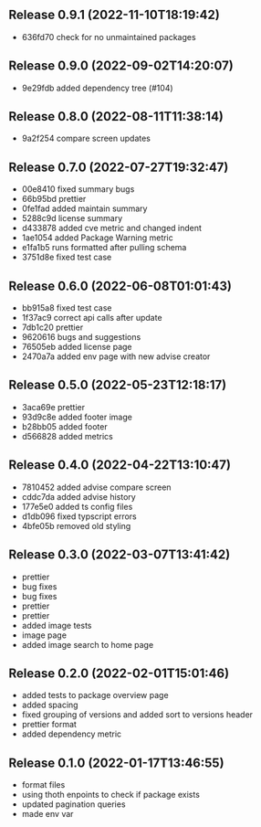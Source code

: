 
## Release 0.9.1 (2022-11-10T18:19:42)
* 636fd70 check for no unmaintained packages

## Release 0.9.0 (2022-09-02T14:20:07)
* 9e29fdb added dependency tree (#104)

## Release 0.8.0 (2022-08-11T11:38:14)
* 9a2f254 compare screen updates

## Release 0.7.0 (2022-07-27T19:32:47)
* 00e8410 fixed summary bugs
* 66b95bd prettier
* 0fe1fad added maintain summary
* 5288c9d license summary
* d433878 added cve metric and changed indent
* 1ae1054 added Package Warning metric
* e1fa1b5 runs formatted after pulling schema
* 3751d8e fixed test case

## Release 0.6.0 (2022-06-08T01:01:43)
* bb915a8 fixed test case
* 1f37ac9 correct api calls after update
* 7db1c20 prettier
* 9620616 bugs and suggestions
* 76505eb added license page
* 2470a7a added env page with new advise creator

## Release 0.5.0 (2022-05-23T12:18:17)
* 3aca69e prettier
* 93d9c8e added footer image
* b28bb05 added footer
* d566828 added metrics

## Release 0.4.0 (2022-04-22T13:10:47)
* 7810452 added advise compare screen
* cddc7da added advise history
* 177e5e0 added ts config files
* d1db096 fixed typscript errors
* 4bfe05b removed old styling

## Release 0.3.0 (2022-03-07T13:41:42)
* prettier
* bug fixes
* bug fixes
* prettier
* prettier
* added image tests
* image page
* added image search to home page

## Release 0.2.0 (2022-02-01T15:01:46)
* added tests to package overview page
* added spacing
* fixed grouping of versions and added sort to versions header
* prettier format
* added dependency metric

## Release 0.1.0 (2022-01-17T13:46:55)
* format files
* using thoth enpoints to check if package exists
* updated pagination queries
* made env var
